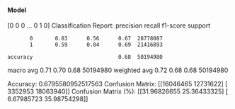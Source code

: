 #### Model
[0 0 0 ... 0 1 0]
Classification Report:
              precision    recall  f1-score   support

           0       0.83      0.56      0.67  28778087
           1       0.59      0.84      0.69  21416893

    accuracy                           0.68  50194980
   macro avg       0.71      0.70      0.68  50194980
weighted avg       0.72      0.68      0.68  50194980

Accuracy: 0.6795580952517563
Confusion Matrix:
[[16046465 12731622]
 [ 3352953 18063940]]
Confusion Matrix (%):
[[31.96826655 25.36433325]
 [ 6.67985723 35.98754298]]
